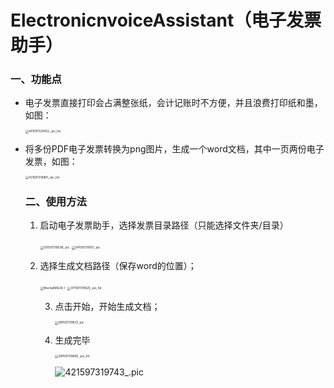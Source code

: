 # ElectronicnvoiceAssistant（电子发票助手）

### 一、功能点

* 电子发票直接打印会占满整张纸，会计记账时不方便，并且浪费打印纸和墨，如图：

  <img src="https://s1.ax1x.com/2020/08/13/dpc37t.png" alt="441597320002_.pic_hd" style="zoom:33%;" />

* 将多份PDF电子发票转换为png图片，生成一个word文档，其中一页两份电子发票，如图：

  <img src="https://s1.ax1x.com/2020/08/13/dpc10I.png" alt="431597319881_.pic_hd" style="zoom:33%;" />

  

  ### 二、使用方法

  1. 启动电子发票助手，选择发票目录路径（只能选择文件夹/目录）

     <img src="https://s1.ax1x.com/2020/08/13/dpcGAP.png" alt="351597319538_.pic" style="zoom:33%;" />

     <img src="https://s1.ax1x.com/2020/08/13/dpcK6H.png" alt="341597319511_.pic" style="zoom:33%;" />

     

  2. 选择生成文档路径（保存word的位置）；

     <img src="WechatIMG36 1.png" alt="WechatIMG36 1" style="zoom:33%;" />

     <img src="https://s1.ax1x.com/2020/08/13/dpcN9S.png" alt="371597319625_.pic_hd" style="zoom:33%;" />

     3. 点击开始，开始生成文档；

        <img src="https://s1.ax1x.com/2020/08/13/dpcefO.png" alt="381597319637_.pic" style="zoom:33%;" />

     4. 生成完毕

        <img src="https://s1.ax1x.com/2020/08/13/dpcu1e.png" alt="391597319685_.pic_hd" style="zoom:33%;" />

        ![421597319743_.pic](https://s1.ax1x.com/2020/08/13/dpclnA.png)

  

  